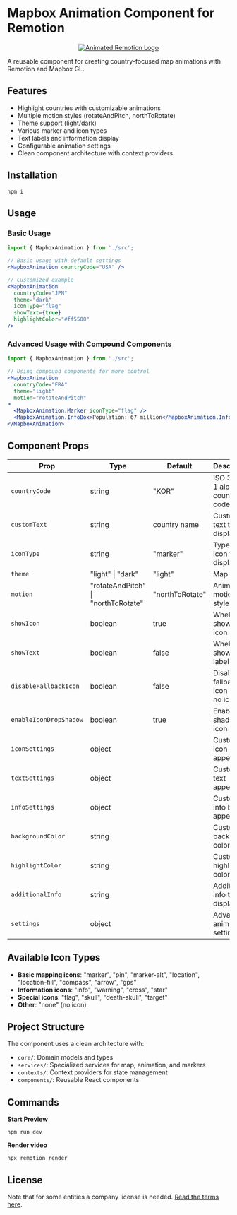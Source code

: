 # Mapbox Animation Component for Remotion

<p align="center">
  <a href="https://github.com/remotion-dev/logo">
    <picture>
      <source media="(prefers-color-scheme: dark)" srcset="https://github.com/remotion-dev/logo/raw/main/animated-logo-banner-dark.gif">
      <img alt="Animated Remotion Logo" src="https://github.com/remotion-dev/logo/raw/main/animated-logo-banner-light.gif">
    </picture>
  </a>
</p>

A reusable component for creating country-focused map animations with Remotion and Mapbox GL.

## Features

- Highlight countries with customizable animations
- Multiple motion styles (rotateAndPitch, northToRotate)
- Theme support (light/dark)
- Various marker and icon types
- Text labels and information display
- Configurable animation settings
- Clean component architecture with context providers

## Installation

```console
npm i
```

## Usage

### Basic Usage

```jsx
import { MapboxAnimation } from './src';

// Basic usage with default settings
<MapboxAnimation countryCode="USA" />

// Customized example
<MapboxAnimation 
  countryCode="JPN" 
  theme="dark"
  iconType="flag"
  showText={true}
  highlightColor="#ff5500"
/>
```

### Advanced Usage with Compound Components

```jsx
import { MapboxAnimation } from './src';

// Using compound components for more control
<MapboxAnimation 
  countryCode="FRA" 
  theme="light"
  motion="rotateAndPitch"
>
  <MapboxAnimation.Marker iconType="flag" />
  <MapboxAnimation.InfoBox>Population: 67 million</MapboxAnimation.InfoBox>
</MapboxAnimation>
```

## Component Props

| Prop | Type | Default | Description |
|------|------|---------|-------------|
| `countryCode` | string | "KOR" | ISO 3166-1 alpha-3 country code |
| `customText` | string | country name | Custom text to display |
| `iconType` | string | "marker" | Type of icon to display |
| `theme` | "light" \| "dark" | "light" | Map theme |
| `motion` | "rotateAndPitch" \| "northToRotate" | "northToRotate" | Animation motion style |
| `showIcon` | boolean | true | Whether to show the icon |
| `showText` | boolean | false | Whether to show text label |
| `disableFallbackIcon` | boolean | false | Disable fallback icon when no icon/text |
| `enableIconDropShadow` | boolean | true | Enable drop shadow on icon |
| `iconSettings` | object | | Customize icon appearance |
| `textSettings` | object | | Customize text appearance |
| `infoSettings` | object | | Customize info box appearance |
| `backgroundColor` | string | | Custom background color |
| `highlightColor` | string | | Custom highlight color |
| `additionalInfo` | string | | Additional info text to display |
| `settings` | object | | Advanced animation settings |

## Available Icon Types

- **Basic mapping icons**: "marker", "pin", "marker-alt", "location", "location-fill", "compass", "arrow", "gps"
- **Information icons**: "info", "warning", "cross", "star"
- **Special icons**: "flag", "skull", "death-skull", "target"
- **Other**: "none" (no icon)

## Project Structure

The component uses a clean architecture with:

- `core/`: Domain models and types
- `services/`: Specialized services for map, animation, and markers
- `contexts/`: Context providers for state management
- `components/`: Reusable React components

## Commands

**Start Preview**

```console
npm run dev
```

**Render video**

```console
npx remotion render
```

## License

Note that for some entities a company license is needed. [Read the terms here](https://github.com/remotion-dev/remotion/blob/main/LICENSE.md).
